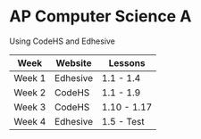 # AP Computer Science A
Using CodeHS and Edhesive

| **Week** | **Website** | **Lessons** |
|-------------|------------|--------------|
| Week 1 | Edhesive | 1.1 - 1.4 |
| Week 2 | CodeHS | 1.1 - 1.9 |
| Week 3 | CodeHS | 1.10 - 1.17 |
| Week 4 | Edhesive | 1.5 - Test  |
